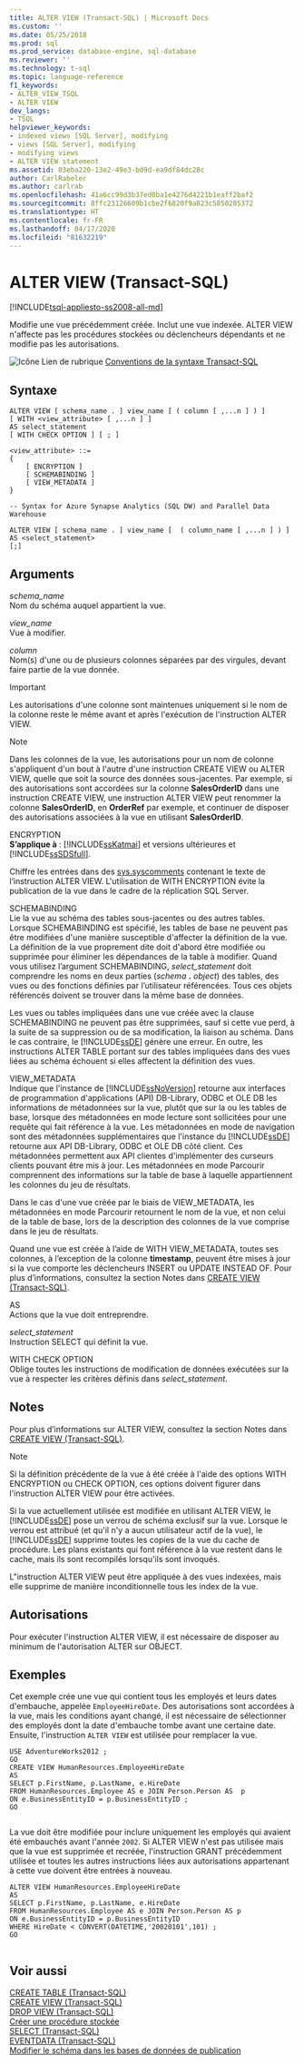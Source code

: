 ```yaml
---
title: ALTER VIEW (Transact-SQL) | Microsoft Docs
ms.custom: ''
ms.date: 05/25/2018
ms.prod: sql
ms.prod_service: database-engine, sql-database
ms.reviewer: ''
ms.technology: t-sql
ms.topic: language-reference
f1_keywords:
- ALTER_VIEW_TSQL
- ALTER VIEW
dev_langs:
- TSQL
helpviewer_keywords:
- indexed views [SQL Server], modifying
- views [SQL Server], modifying
- modifying views
- ALTER VIEW statement
ms.assetid: 03eba220-13e2-49e3-bd9d-ea9df84dc28c
author: CarlRabeler
ms.author: carlrab
ms.openlocfilehash: 41a6cc99d3b37ed0ba1e4276d4221b1eaff2baf2
ms.sourcegitcommit: 8ffc23126609b1cbe2f6820f9a823c5850205372
ms.translationtype: HT
ms.contentlocale: fr-FR
ms.lasthandoff: 04/17/2020
ms.locfileid: "81632219"
---
```

# <a name="alter-view-transact-sql"></a>ALTER VIEW (Transact-SQL)
[!INCLUDE[tsql-appliesto-ss2008-all-md](../../includes/tsql-appliesto-ss2008-all-md.md)]

  Modifie une vue précédemment créée. Inclut une vue indexée. ALTER VIEW n'affecte pas les procédures stockées ou déclencheurs dépendants et ne modifie pas les autorisations.  
  
 ![Icône Lien de rubrique](../../database-engine/configure-windows/media/topic-link.gif "Icône du lien de rubrique") [Conventions de la syntaxe Transact-SQL](../../t-sql/language-elements/transact-sql-syntax-conventions-transact-sql.md)  
  
## <a name="syntax"></a>Syntaxe  
  
```syntaxsql
ALTER VIEW [ schema_name . ] view_name [ ( column [ ,...n ] ) ]   
[ WITH <view_attribute> [ ,...n ] ]   
AS select_statement   
[ WITH CHECK OPTION ] [ ; ]  
  
<view_attribute> ::=   
{   
    [ ENCRYPTION ]  
    [ SCHEMABINDING ]  
    [ VIEW_METADATA ]       
}   
```

```syntaxsql
-- Syntax for Azure Synapse Analytics (SQL DW) and Parallel Data Warehouse  
  
ALTER VIEW [ schema_name . ] view_name [  ( column_name [ ,...n ] ) ]   
AS <select_statement>   
[;]  

``` 
  
## <a name="arguments"></a>Arguments  
 *schema_name*  
 Nom du schéma auquel appartient la vue.  
  
 *view_name*  
 Vue à modifier.  
  
 *column*  
 Nom(s) d'une ou de plusieurs colonnes séparées par des virgules, devant faire partie de la vue donnée.  
  
> [!IMPORTANT]  
>  Les autorisations d'une colonne sont maintenues uniquement si le nom de la colonne reste le même avant et après l'exécution de l'instruction ALTER VIEW.  
  
> [!NOTE]  
>  Dans les colonnes de la vue, les autorisations pour un nom de colonne s'appliquent d'un bout à l'autre d'une instruction CREATE VIEW ou ALTER VIEW, quelle que soit la source des données sous-jacentes. Par exemple, si des autorisations sont accordées sur la colonne **SalesOrderID** dans une instruction CREATE VIEW, une instruction ALTER VIEW peut renommer la colonne **SalesOrderID**, en **OrderRef** par exemple, et continuer de disposer des autorisations associées à la vue en utilisant **SalesOrderID**.  
  
 ENCRYPTION  
 **S’applique à** : [!INCLUDE[ssKatmai](../../includes/sskatmai-md.md)] et versions ultérieures et [!INCLUDE[ssSDSfull](../../includes/sssdsfull-md.md)].  
  
 Chiffre les entrées dans des [sys.syscomments](../../relational-databases/system-compatibility-views/sys-syscomments-transact-sql.md) contenant le texte de l’instruction ALTER VIEW. L'utilisation de WITH ENCRYPTION évite la publication de la vue dans le cadre de la réplication SQL Server.  
  
 SCHEMABINDING  
 Lie la vue au schéma des tables sous-jacentes ou des autres tables. Lorsque SCHEMABINDING est spécifié, les tables de base ne peuvent pas être modifiées d'une manière susceptible d'affecter la définition de la vue. La définition de la vue proprement dite doit d'abord être modifiée ou supprimée pour éliminer les dépendances de la table à modifier. Quand vous utilisez l’argument SCHEMABINDING, _select\_statement_ doit comprendre les noms en deux parties (_schema_ **.** _object_) des tables, des vues ou des fonctions définies par l’utilisateur référencées. Tous ces objets référencés doivent se trouver dans la même base de données.  
  
 Les vues ou tables impliquées dans une vue créée avec la clause SCHEMABINDING ne peuvent pas être supprimées, sauf si cette vue perd, à la suite de sa suppression ou de sa modification, la liaison au schéma. Dans le cas contraire, le [!INCLUDE[ssDE](../../includes/ssde-md.md)] génère une erreur. En outre, les instructions ALTER TABLE portant sur des tables impliquées dans des vues liées au schéma échouent si elles affectent la définition des vues.  
  
 VIEW_METADATA  
 Indique que l'instance de [!INCLUDE[ssNoVersion](../../includes/ssnoversion-md.md)] retourne aux interfaces de programmation d'applications (API) DB-Library, ODBC et OLE DB les informations de métadonnées sur la vue, plutôt que sur la ou les tables de base, lorsque des métadonnées en mode lecture sont sollicitées pour une requête qui fait référence à la vue. Les métadonnées en mode de navigation sont des métadonnées supplémentaires que l'instance du [!INCLUDE[ssDE](../../includes/ssde-md.md)] retourne aux API DB-Library, ODBC et OLE DB côté client. Ces métadonnées permettent aux API clientes d'implémenter des curseurs clients pouvant être mis à jour. Les métadonnées en mode Parcourir comprennent des informations sur la table de base à laquelle appartiennent les colonnes du jeu de résultats.  
  
 Dans le cas d'une vue créée par le biais de VIEW_METADATA, les métadonnées en mode Parcourir retournent le nom de la vue, et non celui de la table de base, lors de la description des colonnes de la vue comprise dans le jeu de résultats.  
  
 Quand une vue est créée à l’aide de WITH VIEW_METADATA, toutes ses colonnes, à l’exception de la colonne **timestamp**, peuvent être mises à jour si la vue comporte les déclencheurs INSERT ou UPDATE INSTEAD OF. Pour plus d’informations, consultez la section Notes dans [CREATE VIEW &#40;Transact-SQL&#41;](../../t-sql/statements/create-view-transact-sql.md).  
  
 AS  
 Actions que la vue doit entreprendre.  
  
 *select_statement*  
 Instruction SELECT qui définit la vue.  
  
 WITH CHECK OPTION  
 Oblige toutes les instructions de modification de données exécutées sur la vue à respecter les critères définis dans *select_statement*.  
  
## <a name="remarks"></a>Notes  
 Pour plus d’informations sur ALTER VIEW, consultez la section Notes dans [CREATE VIEW &#40;Transact-SQL&#41;](../../t-sql/statements/create-view-transact-sql.md).  
  
> [!NOTE]  
>  Si la définition précédente de la vue à été créée à l'aide des options WITH ENCRYPTION ou CHECK OPTION, ces options doivent figurer dans l'instruction ALTER VIEW pour être activées.  
  
 Si la vue actuellement utilisée est modifiée en utilisant ALTER VIEW, le [!INCLUDE[ssDE](../../includes/ssde-md.md)] pose un verrou de schéma exclusif sur la vue. Lorsque le verrou est attribué (et qu'il n'y a aucun utilisateur actif de la vue), le [!INCLUDE[ssDE](../../includes/ssde-md.md)] supprime toutes les copies de la vue du cache de procédure. Les plans existants qui font référence à la vue restent dans le cache, mais ils sont recompilés lorsqu'ils sont invoqués.  
  
 L"instruction ALTER VIEW peut être appliquée à des vues indexées, mais elle supprime de manière inconditionnelle tous les index de la vue.  
  
## <a name="permissions"></a>Autorisations  
 Pour exécuter l'instruction ALTER VIEW, il est nécessaire de disposer au minimum de l'autorisation ALTER sur OBJECT.  
  
## <a name="examples"></a>Exemples  
 Cet exemple crée une vue qui contient tous les employés et leurs dates d'embauche, appelée `EmployeeHireDate`. Des autorisations sont accordées à la vue, mais les conditions ayant changé, il est nécessaire de sélectionner des employés dont la date d'embauche tombe avant une certaine date. Ensuite, l'instruction `ALTER VIEW` est utilisée pour remplacer la vue.  
  
```  
USE AdventureWorks2012 ;  
GO  
CREATE VIEW HumanResources.EmployeeHireDate  
AS  
SELECT p.FirstName, p.LastName, e.HireDate  
FROM HumanResources.Employee AS e JOIN Person.Person AS  p  
ON e.BusinessEntityID = p.BusinessEntityID ;  
GO  
  
```  
  
 La vue doit être modifiée pour inclure uniquement les employés qui avaient été embauchés avant l'année `2002`. Si ALTER VIEW n'est pas utilisée mais que la vue est supprimée et recréée, l'instruction GRANT précédemment utilisée et toutes les autres instructions liées aux autorisations appartenant à cette vue doivent être entrées à nouveau.  
  
```  
ALTER VIEW HumanResources.EmployeeHireDate  
AS  
SELECT p.FirstName, p.LastName, e.HireDate  
FROM HumanResources.Employee AS e JOIN Person.Person AS p  
ON e.BusinessEntityID = p.BusinessEntityID  
WHERE HireDate < CONVERT(DATETIME,'20020101',101) ;  
GO  
  
```  
  
## <a name="see-also"></a>Voir aussi  
 [CREATE TABLE &#40;Transact-SQL&#41;](../../t-sql/statements/create-table-transact-sql.md)   
 [CREATE VIEW &#40;Transact-SQL&#41;](../../t-sql/statements/create-view-transact-sql.md)   
 [DROP VIEW &#40;Transact-SQL&#41;](../../t-sql/statements/drop-view-transact-sql.md)   
 [Créer une procédure stockée](../../relational-databases/stored-procedures/create-a-stored-procedure.md)   
 [SELECT &#40;Transact-SQL&#41;](../../t-sql/queries/select-transact-sql.md)   
 [EVENTDATA &#40;Transact-SQL&#41;](../../t-sql/functions/eventdata-transact-sql.md)   
 [Modifier le schéma dans les bases de données de publication](../../relational-databases/replication/publish/make-schema-changes-on-publication-databases.md)  
  
  
